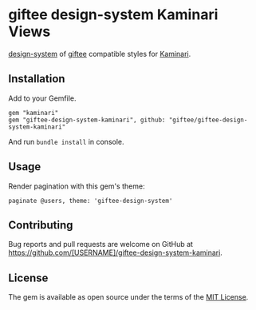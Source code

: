 # giftee design-system Kaminari Views

[design-system](https://github.com/giftee/design-system) of [giftee](https://giftee.co.jp/) compatible styles for [Kaminari](https://github.com/kaminari/kaminari).

## Installation

Add to your Gemfile.

```
gem "kaminari"
gem "giftee-design-system-kaminari", github: "giftee/giftee-design-system-kaminari"
```

And run `bundle install` in console.

## Usage

Render pagination with this gem's theme:

`paginate @users, theme: 'giftee-design-system'`

## Contributing

Bug reports and pull requests are welcome on GitHub at https://github.com/[USERNAME]/giftee-design-system-kaminari.

## License

The gem is available as open source under the terms of the [MIT License](https://opensource.org/licenses/MIT).
